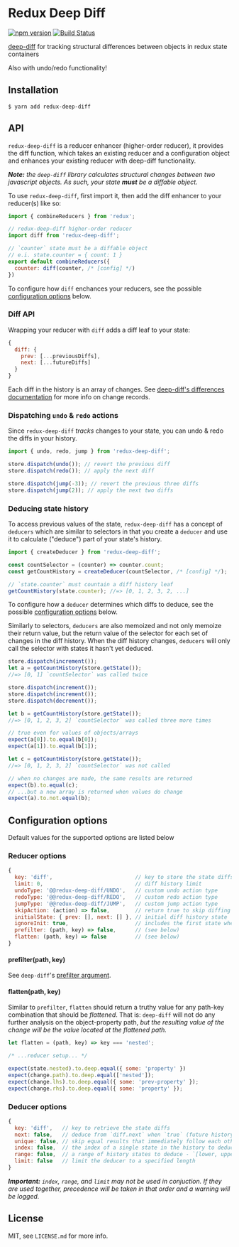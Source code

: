 # Redux Deep Diff
[![npm version](https://badge.fury.io/js/redux-deep-diff.svg)](https://www.npmjs.com/package/redux-deep-diff)
[![Build Status](https://travis-ci.org/wwilsman/redux-deep-diff.svg?branch=master)](https://travis-ci.org/wwilsman/redux-deep-diff)

[deep-diff](https://github.com/flitbit/diff) for tracking structural
differences between objects in redux state containers

Also with undo/redo functionality!

## Installation

``` shell
$ yarn add redux-deep-diff
```

## API

`redux-deep-diff` is a reducer enhancer (higher-order reducer), it provides the
diff function, which takes an existing reducer and a configuration object and
enhances your existing reducer with deep-diff functionality.

_**Note:** the `deep-diff` library calculates structural changes between two
javascript objects. As such, your state **must** be a diffable object._

To use `redux-deep-diff`, first import it, then add the diff enhancer to your
reducer(s) like so:

``` javascript
import { combineReducers } from 'redux';

// redux-deep-diff higher-order reducer
import diff from 'redux-deep-diff';

// `counter` state must be a diffable object
// e.i. state.counter = { count: 1 }
export default combineReducers({
  counter: diff(counter, /* [config] */)
})
```

To configure how `diff` enchances your reducers, see the
possible [configuration options](#reducer-options) below.

### Diff API

Wrapping your reducer with `diff` adds a diff leaf to your state:

``` javascript
{
  diff: {
    prev: [...previousDiffs],
    next: [...futureDiffs]
  }
}
```

Each diff in the history is an array of changes. See
[deep-diff's differences documentation](https://github.com/flitbit/diff#differences)
for more info on change records.

### Dispatching `undo` & `redo` actions

Since `redux-deep-diff` _tracks_ changes to your state, you can undo & redo
the diffs in your history.

``` javascript
import { undo, redo, jump } from 'redux-deep-diff';

store.dispatch(undo()); // revert the previous diff
store.dispatch(redo()); // apply the next diff

store.dispatch(jump(-3)); // revert the previous three diffs
store.dispatch(jump(2)); // apply the next two diffs
```

### Deducing state history

To access previous values of the state, `redux-deep-diff` has a concept of
`deducers` which are similar to selectors in that you create a `deducer` and use
it to calculate ("deduce") part of your state's history.

``` javascript
import { createDeducer } from 'redux-deep-diff';

const countSelector = (counter) => counter.count;
const getCountHistory = createDeducer(countSelector, /* [config] */);

// `state.counter` must countain a diff history leaf
getCountHistory(state.counter); //=> [0, 1, 2, 3, 2, ...]
```

To configure how a `deducer`  determines which diffs to deduce, see the
possible [configuration options](#deducer-options) below.

Similarly to selectors, `deducers` are also memoized and not only memoize their
return value, but the return value of the selector for each set of changes in
the diff history. When the diff history changes, `deducers` will only call the
selector with states it hasn't yet deduced.

``` javascript
store.dispatch(increment());
let a = getCountHistory(store.getState());
//=> [0, 1] `countSelector` was called twice

store.dispatch(increment());
store.dispatch(increment());
store.dispatch(decrement());

let b = getCountHistory(store.getState());
//=> [0, 1, 2, 3, 2] `countSelector` was called three more times

// true even for values of objects/arrays
expect(a[0]).to.equal(b[0]);
expect(a[1]).to.equal(b[1]);

let c = getCountHistory(store.getState());
//=> [0, 1, 2, 3, 2] `countSelector` was not called

// when no changes are made, the same results are returned
expect(b).to.equal(c);
// ...but a new array is returned when values do change
expect(a).to.not.equal(b);
```

## Configuration options

Default values for the supported options are listed below

### Reducer options

``` javascript
{
  key: 'diff',                          // key to store the state diffs
  limit: 0,                             // diff history limit
  undoType: '@@redux-deep-diff/UNDO',   // custom undo action type
  redoType: '@@redux-deep-diff/REDO',   // custom redo action type
  jumpType: '@@redux-deep-diff/JUMP',   // custom jump action type
  skipAction: (action) => false,        // return true to skip diffing the state for this action
  initialState: { prev: [], next: [] }, // initial diff history state
  ignoreInit: true,                     // includes the first state when `false`
  prefilter: (path, key) => false,      // (see below)
  flatten: (path, key) => false         // (see below)
}
```

#### prefilter(path, key)

See `deep-diff`'s [prefilter argument](https://github.com/flitbit/diff#pre-filtering-object-properties).

#### flatten(path, key)

Similar to `prefilter`, `flatten` should return a truthy value for any path-key
combination that should be _flattened_. That is: `deep-diff` will not do any
further analysis on the object-property path, _but the resulting value of the
change will be the value located at the flattened path._

``` javascript
let flatten = (path, key) => key === 'nested';

/* ...reducer setup... */

expect(state.nested).to.deep.equal({ some: 'property' })
expect(change.path).to.deep.equal(['nested']);
expect(change.lhs).to.deep.equal({ some: 'prev-property' });
expect(change.rhs).to.deep.equal({ some: 'property' });
```

### Deducer options

``` javascript
{
  key: 'diff',   // key to retrieve the state diffs
  next: false,   // deduce from `diff.next` when `true` (future history)
  unique: false, // skip equal results that immediately follow each other
  index: false,  // the index of a single state in the history to deduce
  range: false,  // a range of history states to deduce - `[lower, upper]`
  limit: false   // limit the deducer to a specified length
}
```

_**Important:** `index`, `range`, and `limit` may not be used in conjuction. If
they are used together, precedence will be taken in that order and a warning
will be logged._

## License

MIT, see `LICENSE.md` for more info.
